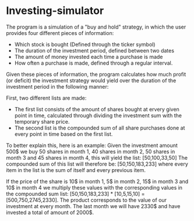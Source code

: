 # Investing-simulator

The program is a simulation of a "buy and hold" strategy, in which the user provides four different pieces of information:
- Which stock is bought (Defined through the ticker symbol)
- The duration of the investment period, defined between two dates
- The amount of money invested each time a purchase is made
- How often a purchase is made, defined through a regular interval.

Given these pieces of information, the program calculates how much profit (or deficit) the investment strategy would yield over the duration of the investment period in the following manner:


First, two different lists are made:
- The first list consists of the amount of shares bought at ervery given point in time, calculated through dividing the investment sum with the temporary share price.
- The second list is the compounded sum of all share purchases done at every point in time based on the first list.
 
To better explain this, here is an example:
Given the investment amount 500$ we buy 50 shares in month 1, 40 shares in month 2, 50 shares in month 3 and 45 shares in month 4, this will yield the list:
[50,100,33,50]
The compounded sum of this list will therefore be:
[50,150,183,233]
where every item in the list is the sum of itself and every previous item. 

If the price of the share is 10$ in month 1, 5$ in month 2, 15$ in month 3 and 10$ in month 4 we multiply these values with the corresponding values in the compounded sum list:
[50,150,183,233] * [10,5,15,10] = [500,750,2745,2330]. The product corresponds to the value of our investment at every month. The last month we will have 2330$ and have invested a total of amount of 2000$. 
